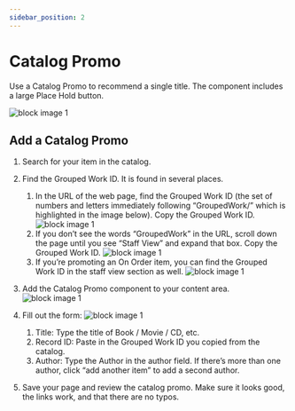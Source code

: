 ```yaml
---
sidebar_position: 2
---
```


# Catalog Promo

Use a Catalog Promo to recommend a single title. The component includes a large Place Hold button.

![block image 1](/img/catalog-promo-1.png)

## Add a Catalog Promo

1. Search for your item in the catalog.

1. Find the Grouped Work ID. It is found in several places.
      1. In the URL of the web page, find the Grouped Work ID (the set of numbers and letters immediately following “GroupedWork/” which is highlighted in the image below). Copy the Grouped Work ID.
      ![block image 1](/img/catalog-promo-2.png)
      1. If you don’t see the words “GroupedWork” in the URL, scroll down the page until you see “Staff View” and expand that box. Copy the Grouped Work ID.
      ![block image 1](/img/catalog-promo-3.png)
      1. If you’re promoting an On Order item, you can find the Grouped Work ID in the staff view section as well.
      ![block image 1](/img/catalog-promo-4.png)

1. Add the Catalog Promo component to your content area.
![block image 1](/img/catalog-promo-5.png)

1. Fill out the form:
![block image 1](/img/catalog-promo-6.png)
      1. Title: Type the title of Book / Movie / CD, etc.
      1. Record ID: Paste in the Grouped Work ID you copied from the catalog.
      1. Author: Type the Author in the author field. If there’s more than one author, click “add another item” to add a second author.

1. Save your page and review the catalog promo. Make sure it looks good, the links work, and that there are no typos.
